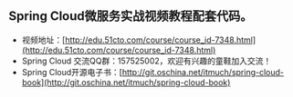 ## Spring Cloud微服务实战视频教程配套代码。

* 视频地址：[http://edu.51cto.com/course/course_id-7348.html](http://edu.51cto.com/course/course_id-7348.html) 
* Spring Cloud 交流QQ群：157525002，欢迎有兴趣的童鞋加入交流！
* Spring Cloud开源电子书：[http://git.oschina.net/itmuch/spring-cloud-book](http://git.oschina.net/itmuch/spring-cloud-book) 

